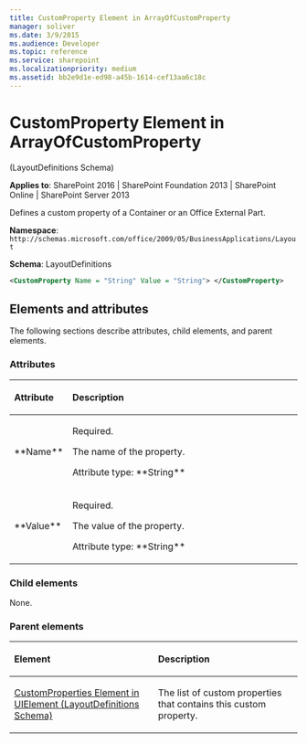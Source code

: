 ```yaml
---
title: CustomProperty Element in ArrayOfCustomProperty
manager: soliver
ms.date: 3/9/2015
ms.audience: Developer
ms.topic: reference
ms.service: sharepoint
ms.localizationpriority: medium
ms.assetid: bb2e9d1e-ed98-a45b-1614-cef13aa6c18c
---
```


# CustomProperty Element in ArrayOfCustomProperty 

(LayoutDefinitions Schema)

**Applies to**: SharePoint 2016 | SharePoint Foundation 2013 | SharePoint Online | SharePoint Server 2013

Defines a custom property of a Container or an Office External Part.

**Namespace**: `http://schemas.microsoft.com/office/2009/05/BusinessApplications/Layout`

**Schema**: LayoutDefinitions

```XML
<CustomProperty Name = "String" Value = "String"> </CustomProperty>
```

## Elements and attributes

The following sections describe attributes, child elements, and parent elements.

### Attributes

<table>
<colgroup>
<col width="20%" />
<col width="80%" />
</colgroup>
<thead>
<tr class="header">
<th align="left"><p>Attribute</p></th>
<th align="left"><p>Description</p></th>
</tr>
</thead>
<tbody>
<tr class="odd">
<td align="left"><p>**Name**</p></td>
<td align="left"><p>Required.</p>
<p>The name of the property.</p>
<p>Attribute type: **String**</p></td>
</tr>
<tr class="even">
<td align="left"><p>**Value**</p></td>
<td align="left"><p>Required.</p>
<p>The value of the property.</p>
<p>Attribute type: **String**</p></td>
</tr>
</tbody>
</table>

### Child elements

None.

### Parent elements

<table>
<colgroup>
<col width="50%" />
<col width="50%" />
</colgroup>
<thead>
<tr class="header">
<th align="left"><p>Element</p></th>
<th align="left"><p>Description</p></th>
</tr>
</thead>
<tbody>
<tr class="odd">
<td align="left"><p><span sdata="link"><a href="customproperties-element-in-uielement-layoutdefinitions-schema.md">CustomProperties Element in UIElement (LayoutDefinitions Schema)</a></span></p></td>
<td align="left"><p>The list of custom properties that contains this custom property.</p></td>
</tr>
</tbody>
</table>









